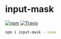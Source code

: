 # input-mask

[![npm](https://img.shields.io/npm/v/input-mask.svg?maxAge=2592000)](https://www.npmjs.com/package/input-mask)
[![Travis](https://img.shields.io/travis/kiltjs/input-mask.svg)](https://travis-ci.org/kiltjs/input-mask)

``` sh
npm i input-mask --save
```
